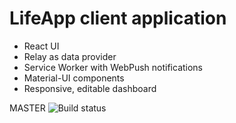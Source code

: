 # LifeApp client application

 - React UI
 - Relay as data provider
 - Service Worker with WebPush notifications
 - Material-UI components
 - Responsive, editable dashboard

 MASTER ![Build status](https://travis-ci.org/g3f4-xyz/lifeapp-client.svg?branch=master)

